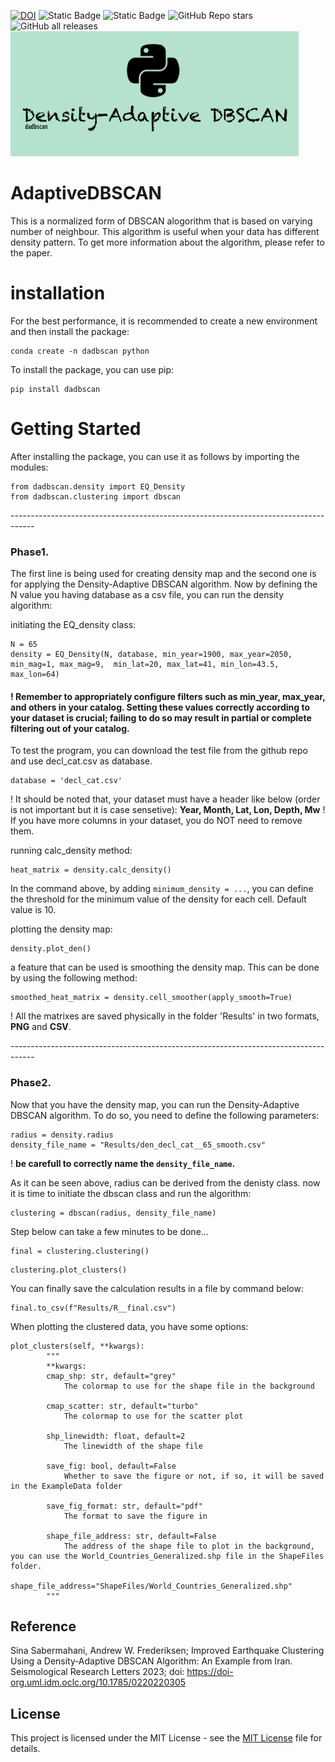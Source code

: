 [![DOI](https://zenodo.org/badge/528950247.svg)](https://zenodo.org/doi/10.5281/zenodo.10088081)
![Static Badge](https://img.shields.io/badge/License-MIT-yellow) ![Static Badge](https://img.shields.io/badge/ML-tested-blue) ![GitHub Repo stars](https://img.shields.io/github/stars/sinamahani/AdaptiveDBSCAN) ![GitHub all releases](https://img.shields.io/github/downloads/sinamahani/AdaptiveDBSCAN/total) 
<br>
![logo](https://github.com/Sinamahani/AdaptiveDBSCAN/blob/main/logo.png)
<br>
# AdaptiveDBSCAN

This is a normalized form of DBSCAN alogorithm that is based on varying number of neighbour. This algorithm is useful when your data has different density pattern. To get more information about the algorithm, please refer to the paper.

# installation
For the best performance, it is recommended to create a new environment and then install the package:
```
conda create -n dadbscan python
```

To install the package, you can use pip:<br>
```
pip install dadbscan
```

# Getting Started
After installing the package, you can use it as follows by importing the modules:

```
from dadbscan.density import EQ_Density
from dadbscan.clustering import dbscan
```

------------------------------------------------------------------------------------<br>
### Phase1.
The first line is being used for creating density map and the second one is for applying the Density-Adaptive DBSCAN algorithm. 
Now by defining the N value you having database as a csv file, you can run the density algorithm:

initiating the EQ_density class:
```
N = 65
density = EQ_Density(N, database, min_year=1900, max_year=2050, min_mag=1, max_mag=9,  min_lat=20, max_lat=41, min_lon=43.5, max_lon=64)
```
#### ! Remember to appropriately configure filters such as min_year, max_year, and others in your catalog. Setting these values correctly according to your dataset is crucial; failing to do so may result in partial or complete filtering out of your catalog.

To test the program, you can download the test file from the github repo and use decl_cat.csv as database.
```
database = 'decl_cat.csv'
```
! It should be noted that, your dataset must have a header like below (order is not important but it is case sensetive):
__Year, Month, Lat, Lon, Depth, Mw__
! If you have more columns in your dataset, you do NOT need to remove them.

running calc_density method:
```
heat_matrix = density.calc_density()
```
In the command above, by adding `minimum_density = ...`, you can define the threshold for the minimum value of the density for each cell. Default value is 10.

plotting the density map:
```
density.plot_den()
```

a feature that can be used is smoothing the density map. This can be done by using the following method:
```
smoothed_heat_matrix = density.cell_smoother(apply_smooth=True)
```

! All the matrixes are saved physically in the folder 'Results' in two formats, __PNG__ and __CSV__.

------------------------------------------------------------------------------------<br>
### Phase2.
Now that you have the density map, you can run the Density-Adaptive DBSCAN algorithm. To do so, you need to define the following parameters:

```
radius = density.radius
density_file_name = "Results/den_decl_cat__65_smooth.csv"
```
! **be carefull to correctly name the `density_file_name`.**

As it can be seen above, radius can be derived from the denisty class.
now it is time to initiate the dbscan class and run the algorithm:

```
clustering = dbscan(radius, density_file_name)
```
Step below can take  a few minutes to be done...
```
final = clustering.clustering()
```
```
clustering.plot_clusters()
```
You can finally save the calculation results in a file by command below:
```
final.to_csv(f"Results/R__final.csv")
```

When plotting the clustered data, you have some options:
```
plot_clusters(self, **kwargs):
        """
        **kwargs:
        cmap_shp: str, default="grey"
            The colormap to use for the shape file in the background
        
        cmap_scatter: str, default="turbo"
            The colormap to use for the scatter plot
        
        shp_linewidth: float, default=2
            The linewidth of the shape file
        
        save_fig: bool, default=False
            Whether to save the figure or not, if so, it will be saved in the ExampleData folder
        
        save_fig_format: str, default="pdf"
            The format to save the figure in 
        
        shape_file_address: str, default=False
            The address of the shape file to plot in the background, you can use the World_Countries_Generalized.shp file in the ShapeFiles folder.
            shape_file_address="ShapeFiles/World_Countries_Generalized.shp"
        """
```



## Reference
Sina Sabermahani, Andrew W. Frederiksen; Improved Earthquake Clustering Using a Density‐Adaptive DBSCAN Algorithm: An Example from Iran. Seismological Research Letters 2023; doi: https://doi-org.uml.idm.oclc.org/10.1785/0220220305

## License

This project is licensed under the MIT License - see the [MIT License](LICENSE) file for details.

